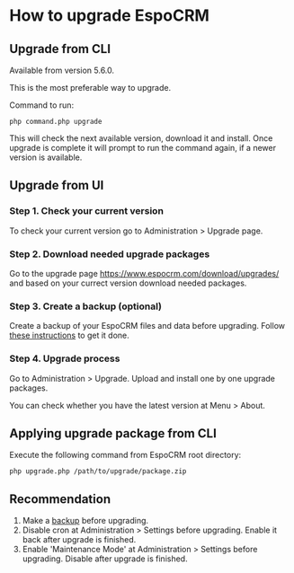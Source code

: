 # How to upgrade EspoCRM

## Upgrade from CLI

Available from version 5.6.0.

This is the most preferable way to upgrade.

Command to run:

```
php command.php upgrade
```

This will check the next available version, download it and install. Once upgrade is complete it will prompt to run the command again, if a newer version is available.

## Upgrade from UI

### Step 1. Check your current version

To check your current version go to Administration > Upgrade page.

### Step 2. Download needed upgrade packages

Go to the upgrade page https://www.espocrm.com/download/upgrades/ and based on your currect version download needed packages.

### Step 3. Create a backup (optional)

Create a backup of your EspoCRM files and data before upgrading. Follow [these instructions](backup-and-restore.md) to get it done.

### Step 4. Upgrade process

Go to Administration > Upgrade. Upload and install one by one upgrade packages.

You can check whether you have the latest version at Menu > About.

## Applying upgrade package from CLI 

Execute the following command from EspoCRM root directory:

```
php upgrade.php /path/to/upgrade/package.zip
```

## Recommendation

1. Make a [backup](backup-and-restore.md) before upgrading.
2. Disable cron at Administration > Settings before upgrading. Enable it back after upgrade is finished.
3. Enable 'Maintenance Mode' at Administration > Settings before upgrading. Disable after upgrade is finished.
